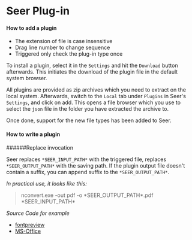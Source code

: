 # Seer Plug-in

#### How to add a plugin

- The extension of file is case insensitive
- Drag line number to change sequence
- Triggered only check the plug-in type once

To install a plugin, select it in the `Settings` and hit the `Download` button afterwards. This initiates the download of the plugin file in the default system browser.

All plugins are provided as zip archives which you need to extract on the local system. Afterwards, switch to the `Local` tab under `Plugins` in Seer's `Settings`, and click on add. This opens a file browser which you use to select the `json` file in the folder you have extracted the archive to.

Once done, support for the new file types has been added to Seer.



#### How to write a plugin

######Replace invocation 

Seer replaces `*SEER_INPUT_PATH*` with the triggered file, replaces `*SEER_OUTPUT_PATH*` with the saving path. If  the plugin output file doesn't contain a suffix, you can append suffix to the `*SEER_OUTPUT_PATH*`.

*In practical use, it looks like this:*

> nconvert.exe -out pdf -o \*SEER_OUTPUT_PATH\*.pdf \*SEER_INPUT_PATH\*



*Source Code for example*

- [fontpreview](https://github.com/ccseer/Seer-plugins/blob/master/font/fontpreview_py.py)
- [MS-Office](https://github.com/ccseer/Seer-plugins/blob/master/ms-office/1syt.py)





